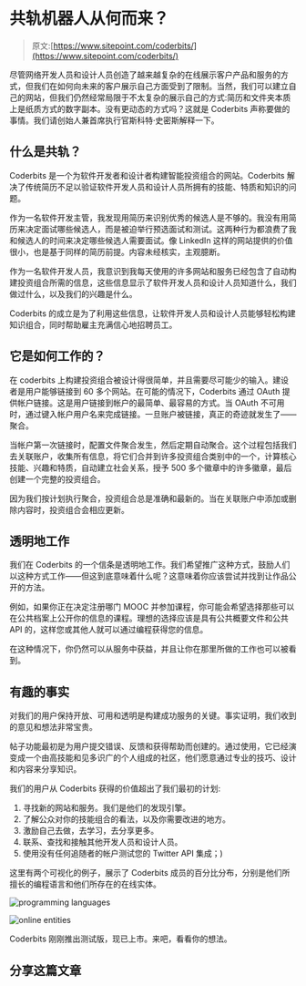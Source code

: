 # 共轨机器人从何而来？

> 原文:[https://www.sitepoint.com/coderbits/](https://www.sitepoint.com/coderbits/)

尽管网络开发人员和设计人员创造了越来越复杂的在线展示客户产品和服务的方式，但我们在如何向未来的客户展示自己方面受到了限制。当然，我们可以建立自己的网站，但我们仍然经常局限于不太复杂的展示自己的方式:简历和文件夹本质上是纸质方式的数字副本。没有更动态的方式吗？这就是 Coderbits 声称要做的事情。我们请创始人兼首席执行官斯科特·史密斯解释一下。

## 什么是共轨？

Coderbits 是一个为软件开发者和设计者构建智能投资组合的网站。Coderbits 解决了传统简历不足以验证软件开发人员和设计人员所拥有的技能、特质和知识的问题。

作为一名软件开发主管，我发现用简历来识别优秀的候选人是不够的。我没有用简历来决定面试哪些候选人，而是被迫举行预选面试和测试。这两种行为都浪费了我和候选人的时间来决定哪些候选人需要面试。像 LinkedIn 这样的网站提供的价值很小，也是基于同样的简历前提。内容未经核实，主观臆断。

作为一名软件开发人员，我意识到我每天使用的许多网站和服务已经包含了自动构建投资组合所需的信息，这些信息显示了软件开发人员和设计人员知道什么，我们做过什么，以及我们的兴趣是什么。

Coderbits 的成立是为了利用这些信息，让软件开发人员和设计人员能够轻松构建知识组合，同时帮助雇主充满信心地招聘员工。

## 它是如何工作的？

在 coderbits 上构建投资组合被设计得很简单，并且需要尽可能少的输入。建设者是用户能够链接到 60 多个网站。在可能的情况下，Coderbits 通过 OAuth 提供帐户链接。这是用户链接到帐户的最简单、最容易的方式。当 OAuth 不可用时，通过键入帐户用户名来完成链接。一旦账户被链接，真正的奇迹就发生了——聚合。

当帐户第一次链接时，配置文件聚合发生，然后定期自动聚合。这个过程包括我们去关联账户，收集所有信息，将它们合并到许多投资组合类别中的一个，计算核心技能、兴趣和特质，自动建立社会关系，授予 500 多个徽章中的许多徽章，最后创建一个完整的投资组合。

因为我们按计划执行聚合，投资组合总是准确和最新的。当在关联账户中添加或删除内容时，投资组合会相应更新。

## 透明地工作

我们在 Coderbits 的一个信条是透明地工作。我们希望推广这种方式，鼓励人们以这种方式工作——但这到底意味着什么呢？这意味着你应该尝试并找到让作品公开的方法。

例如，如果你正在决定注册哪门 MOOC 并参加课程，你可能会希望选择那些可以在公共档案上公开你的信息的课程。理想的选择应该是具有公共概要文件和公共 API 的，这样您或其他人就可以通过编程获得您的信息。

在这种情况下，你仍然可以从服务中获益，并且让你在那里所做的工作也可以被看到。

## 有趣的事实

对我们的用户保持开放、可用和透明是构建成功服务的关键。事实证明，我们收到的意见和想法非常宝贵。

帖子功能最初是为用户提交错误、反馈和获得帮助而创建的。通过使用，它已经演变成一个由高技能和见多识广的个人组成的社区，他们愿意通过专业的技巧、设计和内容来分享知识。

我们的用户从 Coderbits 获得的价值超出了我们最初的计划:

1.  寻找新的网站和服务。我们是他们的发现引擎。
2.  了解公众对你的技能组合的看法，以及你需要改进的地方。
3.  激励自己去做，去学习，去分享更多。
4.  联系、查找和接触其他开发人员和设计人员。
5.  使用没有任何追随者的帐户测试您的 Twitter API 集成；)

这里有两个可视化的例子，展示了 Coderbits 成员的百分比分布，分别是他们所擅长的编程语言和他们所存在的在线实体。

![programming languages](../Images/f068f4386ed0f37368418a2fbd8902a9.png)

![online entities](../Images/d03a81bcd8e8d95b200bf34c11708ded.png)

Coderbits 刚刚推出测试版，现已上市。来吧，看看你的想法。

## 分享这篇文章